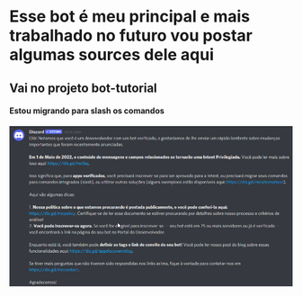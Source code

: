 <h1>Esse bot é meu principal e mais trabalhado no futuro vou postar algumas sources dele aqui</h1>
<h2>Vai no projeto bot-tutorial</h2>
<h4>Estou migrando para slash os comandos</h4>
<img src="/josef.png"/>

